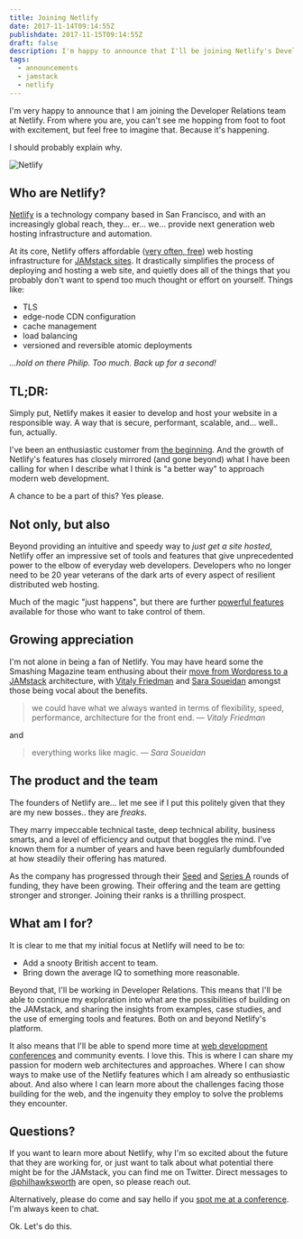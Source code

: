 ```yaml
---
title: Joining Netlify
date: 2017-11-14T09:14:55Z
publishdate: 2017-11-15T09:14:55Z
draft: false
description: I'm happy to announce that I'll be joining Netlify's Developer Relations team.
tags:
  - announcements
  - jamstack
  - netlify
---
```


I'm very happy to announce that I am joining the Developer Relations team at Netlify. From where you are, you can't see me hopping from foot to foot with excitement, but feel free to imagine that. Because it's happening.

I should probably explain why.

![Netlify](/images/netlify-banner.png "Netlify")

<!--more-->

## Who are Netlify?

[Netlify](https://www.netlify.com) is a technology company based in San Francisco, and with an increasingly global reach, they... er... we... provide next generation web hosting infrastructure and automation.

At its core, Netlify offers affordable ([very often, free](https://www.netlify.com/pricing))  web hosting infrastructure for [JAMstack sites](https://www.jamstack.org). It drastically simplifies the process of deploying and hosting a web site, and quietly does all of the things that you probably don't want to spend too much thought or effort on yourself. Things like:

- TLS
- edge-node CDN configuration
- cache management
- load balancing
- versioned and reversible atomic deployments

_...hold on there Philip. Too much. Back up for a second!_

## TL;DR:
Simply put, Netlify makes it easier to develop and host your website in a responsible way. A way that is secure, performant, scalable, and... well.. fun, actually.

I've been an enthusiastic customer from [the beginning](https://www.bitballoon.com/blog/2015/11/03/netlify-a-pro-version-of-bitballoon). And the growth of Netlify's features has closely mirrored (and gone beyond) what I have been calling for when I describe what I think is "a better way" to approach modern web development.

A chance to be a part of this? Yes please.


## Not only, but also

Beyond providing an intuitive and speedy way to _just get a site hosted_, Netlify offer an impressive set of tools and features that give unprecedented power to the elbow of everyday web developers. Developers who no longer need to be 20 year veterans of the dark arts of every aspect of resilient distributed web hosting.

Much of the magic "just happens", but there are further [powerful features](https://www.netlify.com/docs/) available for those who want to take control of them.


## Growing appreciation

I'm not alone in being a fan of Netlify. You may have heard some the Smashing Magazine team enthusing about their [move from Wordpress to a JAMstack](https://www.netlify.com/case-studies/smashing/) architecture, with [Vitaly Friedman](https://www.twitter.com/smashingmag) and [Sara Soueidan](https://www.twitter.com/SaraSoueidan) amongst those being vocal about the benefits.


> we could have what we always wanted in terms of flexibility, speed, performance, architecture for the front end. <cite>— Vitaly Friedman</cite>

and

> everything works like magic. <cite>— Sara Soueidan</cite>




## The product and the team

The founders of Netlify are... let me see if I put this politely given that they are my new bosses.. they are _freaks_.

They marry impeccable technical taste, deep technical ability, business smarts, and a level of efficiency and output that boggles the mind. I've known them for a number of years and have been regularly dumbfounded at how steadily their offering has matured.

As the company has progressed through their [Seed](https://www.netlify.com/blog/2016/08/16/netlify-raises-2.1m-from-the-founders-of-github-heroku-and-rackspace-cloud/) and [Series A](https://www.netlify.com/blog/2017/08/09/netlify-raises-12m-from-a16z/) rounds of funding, they have been growing. Their offering and the team are getting stronger and stronger. Joining their ranks is a thrilling prospect.


<!-- ## How did I get here?

It was at the [2012 edition of Fronteers](https://speakerdeck.com/philhawksworth/i-can-smell-your-cms) in Amsterdam that I first publicly suggested a combination of build automation and static sited generators could solve many of the problems that often hamper large enterprise web builds. During several talks that followed, I mentioned [BitBalloon](https://www.bitballoon.com/) as one of a number of emerging hosting providers who were making it easier to do hosting well and enable some of the things I had been working towards.

I got a nice fuzzy glow when BitBalloon reached out on Twitter to thank me for the name-check. When, at subsequent conferences I started describing ways that I was using another great service, called Netlify, I got thanks from that company too.

Later I discovered that BitBalloon had [grown up to become Netlify](https://www.bitballoon.com/blog/2015/11/03/netlify-a-pro-version-of-bitballoon), and that I was becoming a fan of the work and vision of a small team, with big ambitions.

I began a journey from impressed customer, to a vocal advocate. So many of the themes I discuss in conference talks find a solution powered by Netlify's approach to automation and hosting.

The regularity with which I've pointed and coo-ed at Netlify's latest feature has lead me to joke about how, "I'm not on their payroll. I just think they are brilliant." but that situation has changed now, as graduate from perpetual cheerleader, to full-time member of the Developer Relations team.

I'll be tasked with spreading the word, and helping grow the offering to fit thr needs of web developers everywhere.


I've been recommending Netlify to friends and colleagues for a while. With more than one of them levelling the term "fanboy" at me.

Not unfairly. -->


## What am I for?

It is clear to me that my initial focus at Netlify will need to be to:

- Add a snooty British accent to team.
- Bring down the average IQ to something more reasonable.

Beyond that, I'll be working in Developer Relations. This means that I'll be able to continue my exploration into what are the possibilities of building on the JAMstack, and sharing the insights from examples, case studies, and the use of emerging tools and features. Both on and beyond Netlify's platform.

It also means that I'll be able to spend more time at [web development conferences](/speaking) and community events. I love this. This is where I can share my passion for modern web architectures and approaches. Where I can show ways to make use of the Netlify features which I am already so enthusiastic about. And also where I can learn more about the challenges facing those building for the web, and the ingenuity they employ to solve the problems they encounter.


## Questions?

If you want to learn more about Netlify, why I'm so excited about the future that they are working for, or just want to talk about what potential there might be for the JAMstack, you can find me on Twitter. Direct messages to [@philhawksworth](https://www.twitter.com/philhawksworth) are open, so please reach out.

Alternatively, please do come and say hello if you [spot me at a conference](/speaking). I'm always keen to chat.


Ok. Let's do this.




